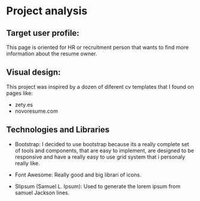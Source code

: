 # Project analysis

## Target user profile:

This page is oriented for HR or recruitment person that wants to find more information about the resume owner.

## Visual design:

This project was inspired by a dozen of diferent cv templates that I found on pages like:
* zety.es
* novoresume.com
  
## Technologies and Libraries

* Bootstrap: I decided to use bootstrap because its a really complete set of tools and components, that are easy to implement, are designed to be responsive and have a really easy to use grid system that i personaly really like.

* Font Awesome: Really good and big librari of icons.

* Slipsum (Samuel L. Ipsum): Used to generate the lorem ipsum from samuel Jackson lines.

